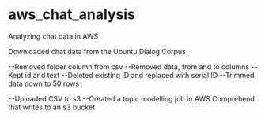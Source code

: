 # aws_chat_analysis
Analyzing chat data in AWS


Downloaded chat data from the Ubuntu Dialog Corpus

--Removed folder column from csv
--Removed data, from and to columns
--Kept id and text
--Deleted existing ID and replaced with serial ID
--Trimmed data down to 50 rows


--Uploaded CSV to s3
--Created a topic modelling job in AWS Comprehend that writes to an s3 bucket


